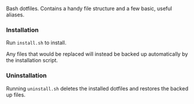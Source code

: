 Bash dotfiles. Contains a handy file structure and a few basic, useful aliases.

### Installation
Run `install.sh` to install.

Any files that would be replaced will instead be backed up automatically by the installation script.

### Uninstallation
Running `uninstall.sh` deletes the installed dotfiles and restores the backed up files.